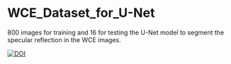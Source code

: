 # WCE_Dataset_for_U-Net
800 images for training and 16 for testing the U-Net model to segment the specular reflection in the WCE images.

[![DOI](https://zenodo.org/badge/509146088.svg)](https://zenodo.org/badge/latestdoi/509146088)
